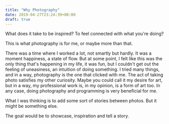 ```yaml
---
title: "Why Photography"
date: 2019-04-27T23:24:39+08:00
draft: true
---
```


What does it take to be inspired? To feel connected with what you're doing?

This is what photography is for me, or maybe more than that.

There was a time where I worked a lot, not smartly but hardly. It was a moment happiness, a state of flow. But at some 
point, I felt like this was the only thing that's happening in my life, it was fun, but I couldn't get out the feeling
of uneasiness, an intuition of doing something. I tried many things, and in a way, photography is the one that clicked
with me. The act of taking photo satisfies my other curiosity. Maybe you could call it my desire for art, but in a way,
my professional work is, in my opinion, is a form of art too. In any case, doing photography and programming is very
beneficial for me.

What I was thinking is to add some sort of stories between photos. But it might be something else.

The goal would be to showcase, inspiration and tell a story.
